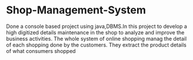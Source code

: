 # Shop-Management-System
Done a console based project using java,DBMS.In this project to develop a high digitized details maintenance in the  shop to analyze and improve the business activities. The whole system of online shopping manag the detail of each shopping done by the customers. They extract the product details of what consumers shopped
